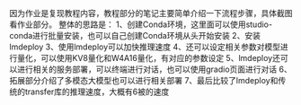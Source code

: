 因为作业是复现教程内容，教程部分的笔记主要简单介绍一下流程步骤，具体截图看作业部分。
整体的思路是：
1、创建Conda环境，这里面可以使用studio-conda进行批量安装，也可以自己创建Conda环境从头开始安装
2、安装lmdeploy
3、使用lmdeploy可以加快推理速度
4、还可以设定相关参数对模型进行量化，可以使用KV8量化和W4A16量化，有对应的参数设定
5、lmdeploy还可以进行相关的服务部署，可以终端进行对话，也可以使用gradio页面进行对话
6、拓展部分介绍了多模态大模型也可以进行相关部署
7、最后比较了lmdeploy和传统的transfer库的推理速度，大概有6被的速度